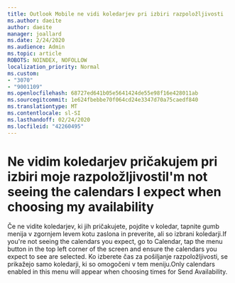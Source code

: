 ```yaml
---
title: Outlook Mobile ne vidi koledarjev pri izbiri razpoložljivosti
ms.author: daeite
author: daeite
manager: joallard
ms.date: 2/24/2020
ms.audience: Admin
ms.topic: article
ROBOTS: NOINDEX, NOFOLLOW
localization_priority: Normal
ms.custom:
- "3070"
- "9001109"
ms.openlocfilehash: 68727ed641b05e5641424de55e98f16e428011ab
ms.sourcegitcommit: 1e624fbebbe70f064cd24e3347d70a75caedf840
ms.translationtype: MT
ms.contentlocale: sl-SI
ms.lasthandoff: 02/24/2020
ms.locfileid: "42260495"
---
```

# <a name="im-not-seeing-the-calendars-i-expect-when-choosing-my-availability"></a><span data-ttu-id="82f07-102">Ne vidim koledarjev pričakujem pri izbiri moje razpoložljivosti</span><span class="sxs-lookup"><span data-stu-id="82f07-102">I'm not seeing the calendars I expect when choosing my availability</span></span>

<span data-ttu-id="82f07-103">Če ne vidite koledarjev, ki jih pričakujete, pojdite v koledar, tapnite gumb menija v zgornjem levem kotu zaslona in preverite, ali so izbrani koledarji.</span><span class="sxs-lookup"><span data-stu-id="82f07-103">If you're not seeing the calendars you expect, go to Calendar, tap the menu button in the top left corner of the screen and ensure the calendars you expect to see are selected.</span></span> <span data-ttu-id="82f07-104">Ko izberete čas za pošiljanje razpoložljivosti, se prikažejo samo koledarji, ki so omogočeni v tem meniju.</span><span class="sxs-lookup"><span data-stu-id="82f07-104">Only calendars enabled in this menu will appear when choosing times for Send Availability.</span></span>